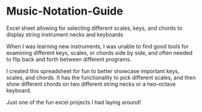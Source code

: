 # Music-Notation-Guide
Excel sheet allowing for selecting different scales, keys, and chords to display string instrument necks and keyboards

When I was learning new instruments, I was unable to find good tools for examining different keys, scales, or chords side by side, and often needed to flip back and forth between different programs.

I created this spreadsheet for fun to better showcase important keys, scales, and chords. It has the functionality to pick different scales, and then show different chords on two different string necks or a two-octave keyboard. 

Just one of the fun excel projects I had laying around!
